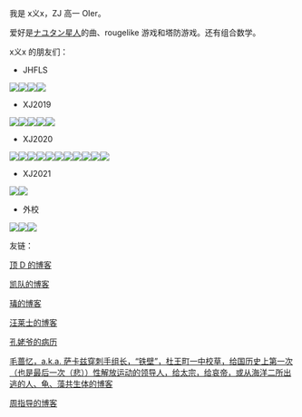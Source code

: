 我是 x义x，ZJ 高一 OIer。

爱好是[ナユタン星人](https://twitter.com/NayutalieN)的曲、rougelike 游戏和塔防游戏。还有组合数学。

x义x 的朋友们：

- JHFLS

[![](https://cdn.luogu.com.cn/upload/usericon/68085.png)](https://www.luogu.com.cn/user/68085)[![](https://cdn.luogu.com.cn/upload/usericon/60378.png)](https://www.luogu.com.cn/user/60378)[![](https://cdn.luogu.com.cn/upload/usericon/69519.png)](https://www.luogu.com.cn/user/69519)[![](https://cdn.luogu.com.cn/upload/usericon/68824.png)](https://www.luogu.com.cn/user/68824)

- XJ2019

[![](https://cdn.luogu.com.cn/upload/usericon/49725.png)](https://www.luogu.com.cn/user/49725)[![](https://cdn.luogu.com.cn/upload/usericon/28145.png)](https://www.luogu.com.cn/user/28145)[![](https://cdn.luogu.com.cn/upload/usericon/31381.png)](https://www.luogu.com.cn/user/31381)[![](https://cdn.luogu.com.cn/upload/usericon/49458.png)](https://www.luogu.com.cn/user/49458)[![](https://cdn.luogu.com.cn/upload/usericon/36770.png)](https://www.luogu.com.cn/user/36770)

- XJ2020

[![](https://cdn.luogu.com.cn/upload/usericon/44805.png)](https://www.luogu.com.cn/user/44805)[![](https://cdn.luogu.com.cn/upload/usericon/68030.png)](https://www.luogu.com.cn/user/68030)[![](https://cdn.luogu.com.cn/upload/usericon/206488.png)](https://www.luogu.com.cn/user/206488)[![](https://cdn.luogu.com.cn/upload/usericon/52902.png)](https://www.luogu.com.cn/user/52902)[![](https://cdn.luogu.com.cn/upload/usericon/73142.png)](https://www.luogu.com.cn/user/73142)[![](https://cdn.luogu.com.cn/upload/usericon/67371.png)](https://www.luogu.com.cn/user/67371)[![](https://cdn.luogu.com.cn/upload/usericon/98618.png)](https://www.luogu.com.cn/user/98618)[![](https://cdn.luogu.com.cn/upload/usericon/61430.png)](https://www.luogu.com.cn/user/61430)[![](https://cdn.luogu.com.cn/upload/usericon/51692.png)](https://www.luogu.com.cn/user/51692)[![](https://cdn.luogu.com.cn/upload/usericon/150879.png)](https://www.luogu.com.cn/user/150879)[![](https://cdn.luogu.com.cn/upload/usericon/206998.png)](https://www.luogu.com.cn/user/206998)

- XJ2021

[![](https://cdn.luogu.com.cn/upload/usericon/53807.png)](https://www.luogu.com.cn/user/53807)[![](https://cdn.luogu.com.cn/upload/usericon/111055.png)](https://www.luogu.com.cn/user/111055)

- 外校

[![](https://cdn.luogu.com.cn/upload/usericon/60990.png)](https://www.luogu.com.cn/user/60990)[![](https://cdn.luogu.com.cn/upload/usericon/96580.png)](https://www.luogu.com.cn/user/96580)[![](https://cdn.luogu.com.cn/upload/usericon/112381.png)](https://www.luogu.com.cn/user/112381)

友链：

[顶 D 的博客](https://blog.orzsiyuan.com/)

[凯队的博客](https://www.cnblogs.com/zkdxl/)

[瑇的博客](https://www.luogu.com.cn/blog/Coding-life/)

[汪莱士的博客](https://www.cnblogs.com/-Wallace-/)

[孔姥爷的病历](https://www.cnblogs.com/Flying2018/)

[毛蔷忆，a.k.a. 萨卡兹穿刺手组长，“铁壁”，杜王町一中校草，给国历史上第一次（也是最后一次（悲））性解放运动的领导人，给太宗，给哀帝，或从海洋二所出逃的人、龟、藻共生体的博客](https://www.luogu.com.cn/blog/qwe2715772231/)

[周指导的博客](https://www.cnblogs.com/zhouzhendong/)

